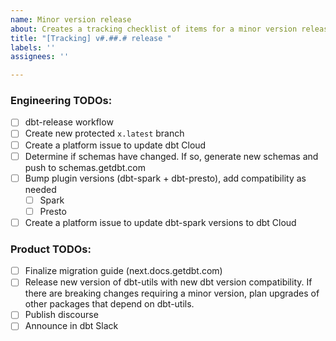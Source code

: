 ```yaml
---
name: Minor version release
about: Creates a tracking checklist of items for a minor version release
title: "[Tracking] v#.##.# release "
labels: ''
assignees: ''

---
```


### Engineering TODOs:
- [ ] dbt-release workflow 
- [ ] Create new protected `x.latest` branch 
- [ ] Create a platform issue to update dbt Cloud
- [ ] Determine if schemas have changed. If so, generate new schemas and push to schemas.getdbt.com
- [ ] Bump plugin versions (dbt-spark + dbt-presto), add compatibility as needed
   - [ ]  Spark 
   - [ ]  Presto
- [ ] Create a platform issue to update dbt-spark versions to dbt Cloud 

### Product TODOs:
- [ ] Finalize migration guide (next.docs.getdbt.com)
- [ ] Release new version of dbt-utils with new dbt version compatibility. If there are breaking changes requiring a minor version, plan upgrades of other packages that depend on dbt-utils.
- [ ] Publish discourse
- [ ] Announce in dbt Slack

